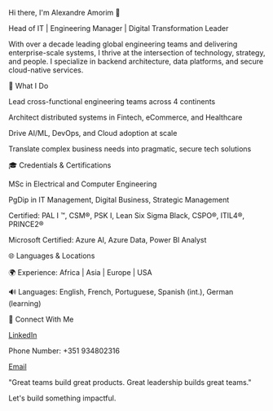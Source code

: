 Hi there, I'm Alexandre Amorim 👋

Head of IT | Engineering Manager | Digital Transformation Leader

With over a decade leading global engineering teams and delivering enterprise-scale systems, I thrive at the intersection of technology, strategy, and people. I specialize in backend architecture, data platforms, and secure cloud-native services.

🚀 What I Do

Lead cross-functional engineering teams across 4 continents

Architect distributed systems in Fintech, eCommerce, and Healthcare

Drive AI/ML, DevOps, and Cloud adoption at scale

Translate complex business needs into pragmatic, secure tech solutions

🎓 Credentials & Certifications

MSc in Electrical and Computer Engineering

PgDip in IT Management, Digital Business, Strategic Management

Certified: PAL I ™, CSM®, PSK I, Lean Six Sigma Black, CSPO®, ITIL4®, PRINCE2®

Microsoft Certified: Azure AI, Azure Data, Power BI Analyst

🌐 Languages & Locations

🌍 Experience: Africa | Asia | Europe | USA

🔊 Languages: English, French, Portuguese, Spanish (int.), German (learning)

🔗 Connect With Me

[LinkedIn](https://www.linkedin.com/in/alexandre-amorim-231169253/)

Phone Number: +351 934802316

[Email](amorimsantosalexandre@gmail.com)

"Great teams build great products. Great leadership builds great teams."

Let's build something impactful.

